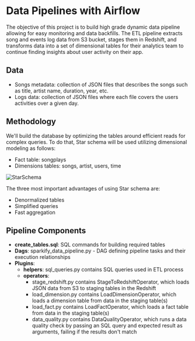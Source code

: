 # Data Pipelines with Airflow


The objective of this project is to build high grade dynamic data pipeline allowing for easy monitoring and data backfills. The ETL pipeline extracts song and events log data from S3 bucket, stages them in Redshift, and transforms data into a set of dimensional tables for their analytics team to continue finding insights about user activity on their app.


## Data
* Songs metadata: collection of JSON files that describes the songs such as title, artist name, duration, year, etc.
* Logs data: collection of JSON files where each file covers the users activities over a given day.


## Methodology
We'll build the database by optimizing the tables around efficient reads for complex queries. To do that, Star schema will be used utilizing dimensional modeling as follows:

* Fact table: songplays
* Dimensions tables: songs, artist, users, time

![StarSchema](https://user-images.githubusercontent.com/6285945/76783209-75c9a400-67d7-11ea-8594-9710cae17048.PNG)

The three most important advantages of using Star schema are:

* Denormalized tables
* Simplified queries
* Fast aggregation


## Pipeline Components

* **create_tables.sql**: SQL commands for building required tables
* **Dags**: sparkify_data_pipeline.py - DAG defining pipeline tasks and their execution relationships
* **Plugins**:
  * **helpers**: sql_queries.py contains SQL queries used in ETL process
  * **operators**:
    * stage_redshift.py contains StageToRedshiftOperator, which loads JSON data from S3 to staging tables in the Redshift 
    * load_dimension.py contains LoadDimensionOperator, which loads a dimension table from data in the staging table(s)
    * load_fact.py contains LoadFactOperator, which loads a fact table from data in the staging table(s)
    * data_quality.py contains DataQualityOperator, which runs a data quality check by passing an SQL query and expected result as arguments, failing if the results don't match
